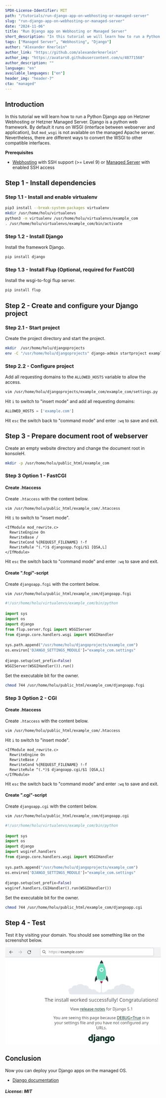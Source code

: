 ```yaml
---
SPDX-License-Identifier: MIT
path: "/tutorials/run-django-app-on-webhosting-or-managed-server"
slug: "run-django-app-on-webhosting-or-managed-server"
date: "2024-11-06"
title: "Run Django app on Webhosting or Managed Server"
short_description: "In this tutorial we will learn how to run a Python Django app on Webhosting or Managed Server"
tags: ["Managed Server", "Webhosting", "Django"]
author: "Alexander Knerlein"
author_link: "https://github.com/alexanderknerlein"
author_img: "https://avatars0.githubusercontent.com/u/48771568"
author_description: ""
language: "en"
available_languages: ["en"]
header_img: "header-7"
cta: "managed"
---
```


## Introduction

In this tutorial we will learn how to run a Python Django app on Hetzner Webhosting or Hetzner Managed Server. Django is a python web framework. By default it runs on WSGI (interface between webserver and application), but `mod_wsgi` is not available on the managed Apache server. Nevertheless, there are different ways to convert the WSGI to other compatible interfaces.
 
**Prerequisites**

- [Webhosting](https://www.hetzner.com/webhosting?country=ot) with SSH support (>= Level 9) or [Managed Server](https://www.hetzner.com/managed-server?country=ot) with enabled SSH access

## Step 1 - Install dependencies

### Step 1.1 - Install and enable virtualenv 

```bash
pip3 install --break-system-packages virtualenv
mkdir /usr/home/holu/virtualenvs
python3 -m virtualenv /usr/home/holu/virtualenvs/example_com
. /usr/home/holu/virtualenvs/example_com/bin/activate
```

### Step 1.2 - Install Django

Install the framework Django.

```bash
pip install django
```

### Step 1.3 - Install Flup (Optional, required for FastCGI)

Install the wsgi-to-fcgi flup server.

```bash
pip install flup
```

## Step 2 - Create and configure your Django project

### Step 2.1 - Start project

Create the project directory and start the project.

```bash
mkdir  /usr/home/holu/djangoprojects
env -C "/usr/home/holu/djangoprojects" django-admin startproject example_com
```

### Step 2.2 - Configure project

Add all requesting domains to the `ALLOWED_HOSTS` variable to allow the access.

```bash
vim /usr/home/holu/djangoprojects/example_com/example_com/settings.py 
```

Hit `i` to switch to "insert mode" and add all requesting domains:

```python
ALLOWED_HOSTS = ['example.com']
```

Hit `esc` the switch back to "command mode" and enter `:wq` to save and exit.

## Step 3 - Prepare document root of webserver

Create an empty website directory and change the document root in konsoleH. 

```bash
mkdir -p /usr/home/holu/public_html/example_com
```

### Step 3 Option 1 - FastCGI

#### Create .htaccess

Create `.htaccess` with the content below.

```bash
vim /usr/home/holu/public_html/example_com/.htaccess
```

Hit `i` to switch to "insert mode".

```apacheconf
<IfModule mod_rewrite.c>
  RewriteEngine On
  RewriteBase /
  RewriteCond %{REQUEST_FILENAME} !-f
  RewriteRule ^(.*)$ djangoapp.fcgi/$1 [QSA,L]
</IfModule>
```

Hit `esc` the switch back to "command mode" and enter `:wq` to save and exit.

#### Create ".fcgi"-script

Create `djangoapp.fcgi` with the content below.

```bash
vim /usr/home/holu/public_html/example_com/djangoapp.fcgi
```

```python
#!/usr/home/holu/virtualenvs/example_com/bin/python

import sys
import os
import django
from flup.server.fcgi import WSGIServer
from django.core.handlers.wsgi import WSGIHandler

sys.path.append("/usr/home/holu/djangoprojects/example_com")
os.environ['DJANGO_SETTINGS_MODULE']="example_com.settings"

django.setup(set_prefix=False)
WSGIServer(WSGIHandler()).run()
```

Set the executable bit for the owner.

```bash
chmod 744 /usr/home/holu/public_html/example_com/djangoapp.fcgi
```

### Step 3 Option 2 - CGI

#### Create .htaccess

Create `.htaccess` with the content below.

```bash
vim /usr/home/holu/public_html/example_com/.htaccess
```

Hit `i` to switch to "insert mode".

```apacheconf
<IfModule mod_rewrite.c>
  RewriteEngine On
  RewriteBase /
  RewriteCond %{REQUEST_FILENAME} !-f
  RewriteRule ^(.*)$ djangoapp.cgi/$1 [QSA,L]
</IfModule>
```

Hit `esc` the switch back to "command mode" and enter `:wq` to save and exit.

#### Create ".cgi"-script

Create `djangoapp.cgi` with the content below.

```bash
vim /usr/home/holu/public_html/example_com/djangoapp.cgi
```

```python
#!/usr/home/holu/virtualenvs/example_com/bin/python

import sys
import os
import django
import wsgiref.handlers
from django.core.handlers.wsgi import WSGIHandler

sys.path.append("/usr/home/holu/djangoprojects/example_com")
os.environ['DJANGO_SETTINGS_MODULE']="example_com.settings"

django.setup(set_prefix=False)
wsgiref.handlers.CGIHandler().run(WSGIHandler())
```
Set the executable bit for the owner.

```bash
chmod 744 /usr/home/holu/public_html/example_com/djangoapp.cgi
```

## Step 4 - Test

Test it by visiting your domain. You should see something like on the screenshot below.

![Django test](images/djangotest.png)

## Conclusion

Now you can deploy your Django apps on the managed OS.

- [Django documentation](https://docs.djangoproject.com)

##### License: MIT

<!--

Contributor's Certificate of Origin

By making a contribution to this project, I certify that:

(a) The contribution was created in whole or in part by me and I have
    the right to submit it under the license indicated in the file; or

(b) The contribution is based upon previous work that, to the best of my
    knowledge, is covered under an appropriate license and I have the
    right under that license to submit that work with modifications,
    whether created in whole or in part by me, under the same license
    (unless I am permitted to submit under a different license), as
    indicated in the file; or

(c) The contribution was provided directly to me by some other person
    who certified (a), (b) or (c) and I have not modified it.

(d) I understand and agree that this project and the contribution are
    public and that a record of the contribution (including all personal
    information I submit with it, including my sign-off) is maintained
    indefinitely and may be redistributed consistent with this project
    or the license(s) involved.

Signed-off-by: [Alexander Knerlein alexanderknerlein@outlook.de]

-->
